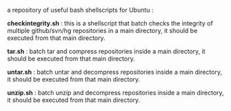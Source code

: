 a repository of useful bash shellscripts for Ubuntu :

**checkintegrity.sh** : this is a shellscript that batch checks the integrity of multiple github/svn/hg repositories in a main directory, it should be executed from that main directory.

**tar.sh** : batch tar and compress repositories inside a main directory, it should be executed from that main directory.

**untar.sh** : batch untar and decompress repositories inside a main directory, it should be executed from that main directory.

**unzip.sh** : batch unzip and decompress repositories inside a main directory, it should be executed from that main directory.

